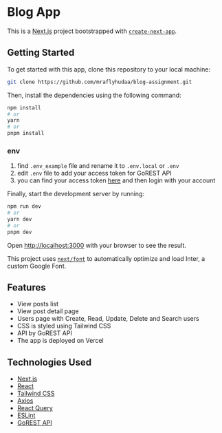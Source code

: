# Blog App

This is a [Next.js](https://nextjs.org/) project bootstrapped with [`create-next-app`](https://github.com/vercel/next.js/tree/canary/packages/create-next-app).

## Getting Started

To get started with this app, clone this repository to your local machine:

```bash
git clone https://github.com/mraflyhudaa/blog-assignment.git
```

Then, install the dependencies using the following command:

```bash
npm install
# or
yarn
# or
pnpm install
```

### env

1. find `.env_example` file and rename it to `.env.local` or `.env`
2. edit `.env` file to add your access token for GoREST API
3. you can find your access token [here](https://gorest.co.in/consumer/login) and then login with your account

Finally, start the development server by running:

```bash
npm run dev
# or
yarn dev
# or
pnpm dev
```

Open [http://localhost:3000](http://localhost:3000) with your browser to see the result.

This project uses [`next/font`](https://nextjs.org/docs/basic-features/font-optimization) to automatically optimize and load Inter, a custom Google Font.

## Features

- View posts list
- View post detail page
- Users page with Create, Read, Update, Delete and Search users
- CSS is styled using Tailwind CSS
- API by GoREST API
- The app is deployed on Vercel

## Technologies Used

- [Next.js](https://nextjs.org/docs)
- [React](https://reactjs.org/docs/getting-started.html)
- [Tailwind CSS](https://tailwindcss.com/docs/installation)
- [Axios](https://axios-http.com/docs/intro)
- [React Query](https://tanstack.com/query/latest/docs/react/overview)
- [ESLint](https://eslint.org/docs/latest/use/getting-started)
- [GoREST API](https://gorest.co.in/)
